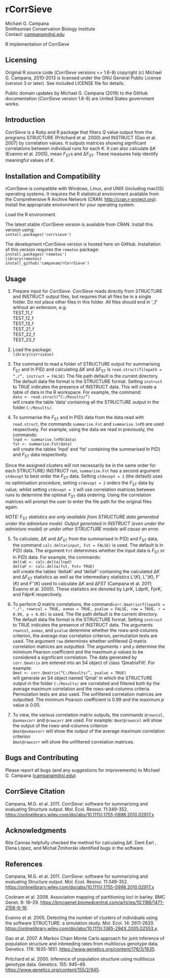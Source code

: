 # rCorrSieve  
Michael G. Campana  
Smithsonian Conservation Biology Institute  
Contact: campanam@si.edu  

R implementation of CorrSieve  

## Licensing  
Original R source code (*CorrSieve* versions <= 1.6-8) copyright (c) Michael G. Campana, 2010-2013 is licensed under the GNU General Public License (version 3 or later). See included LICENSE file for details.  

Public domain updates by Michael G. Campana (2019) to the GitHub documentation (*CorrSieve* version 1.6-8) are United States government works.  

## Introduction
*CorrSieve* is a Ruby and R package that filters *Q* value output from the programs STRUCTURE (Pritchard et al. 2000) and INSTRUCT (Gao et al. 2007) by correlation values. It outputs matrices showing significant correlations between individual runs for each *K*. It can also calculate Δ*K* (Evanno et al. 2005), mean *F*<sub>ST</sub>s and Δ*F*<sub>ST</sub>. These measures help identify meaningful values of *K*.  

## Installation and Compatibility  
rCorrSieve is compatible with Windows, Linux, and UNIX (including macOS) operating systems. It requires the R statistical environment available from the Comprehensive R Archive Network (CRAN: http://cran.r-project.org). Install the appropriate environment for your operating system.  

Load the R environment.  

The latest stable rCorrSieve version is available from CRAN. Install this version using:  
`install.packages('corrsieve')`  

The development rCorrSieve version is hosted here on GitHub. Installation of this version requires the `remotes` package:  
`install.packages('remotes')`  
`library(remotes)`  
`install_github('campanam/rCorrSieve')`  

## Usage  
1. Prepare input for *CorrSieve*. *CorrSieve* reads directly from STRUCTURE and INSTRUCT output files, but requires that all files be in a single folder. Do not place other files in this folder. All files should end in ‘_f’ without an extension, e.g:  
TEST_11_f  
TEST_12_f  
TEST_13_f  
TEST_21_f  
TEST_22_f  
TEST_23_f  

2. Load the package:  
`library(corrsieve)`  

3. The command to read a folder of STRUCTURE output for summarising *F*<sub>ST</sub> and ln P(D) and calculating Δ*K* and Δ*F*<sub>ST</sub> is `read.struct(filepath = “./”, instruct = FALSE)` The file path default is the current directory. The default data file format is the STRUCTURE format. Setting `instruct` to TRUE indicates the presence of INSTRUCT data. This will create a table of data in the R workspace. For example, the command:  
`data <- read.struct(“C:/Results/”)`  
will create the table ‘data’ containing all the STRUCTURE output in the folder `C:/Results/`.  

4. To summarise the *F*<sub>ST</sub> and ln P(D) data from the data read with `read.struct`, the commands `summarise.Fst` and `summarise.lnPD` are used respectively. For example, using the data we read in previously, the commands:  
`lnpd <- summarise.lnPD(data)`  
`fst <- summarise.Fst(data)`  
will create the tables ‘lnpd’ and ‘fst’ containing the summarised ln P(D) and *F*<sub>ST</sub> data respectively.  

Since the assigned clusters will not necessarily be in the same order for each STRUCTURE/ INSTRUCT run, `summarise.Fst` has a second argument `stdevopt` to best order the *F*<sub>ST</sub> data. Setting `stdevopt = 1` (the default) uses no optimisation procedure, setting `stdevopt = 2` orders the *F*<sub>ST</sub> data by value, whilst setting `stdevopt = 3` will use correlation matrices between runs to determine the optimal *F*<sub>ST</sub> data ordering. Using the correlation matrices will prompt the user to enter the file path for the original files again.  

*NOTE:* F<sub>ST</sub> *statistics are only available from STRUCTURE data generated under the admixture model. Output generated in INSTRUCT (even under the admixture model) or under other STRUCTURE models will cause an error.*  

5. To calculate, Δ*K* and Δ*F*<sub>ST</sub> from the summarised ln P(D) and *F*<sub>ST</sub> data, the command `calc.delta(input, Fst = FALSE)` is used. The default is ln P(D) data. The argument `Fst` determines whether the input data is *F*<sub>ST</sub> or ln P(D) data. For example, the commands:  
`deltaK <- calc.delta(lnpd)`  
`deltaF <- calc.delta(fst, Fst= TRUE)`  
will create the tables ‘deltaK’ and ‘deltaF’ containing the calculated Δ*K* and Δ*F*<sub>ST</sub> statistics as well as the intermediary statistics L′(*K*), L′′(*K*), F′(*K*) and F′′(*K*) used to calculate Δ*K* and Δ*FST* (Campana et al. 2011; Evanno et al. 2005). These statistics are denoted by LprK, LdprK, FprK, and FdprK respectively.  

6. To perform *Q* matrix correlations, the command`corr.Qmatrix(filepath = "./", rowncol = TRUE, avmax = TRUE, pvalue = FALSE, raw = TRUE, r = 0.99, p = 0.05)` is used. The file path default is the current directory. The default data file format is the STRUCTURE format. Setting `instruct` to TRUE indicates the presence of INSTRUCT data. The arguments `rowncol`, `avmax`, and `pvalue` determine whether the rows-and-columns criterion, the average max correlation criterion, permutation tests are used. The argument `raw` determines whether unfiltered *Q* matrix correlation matrices are outputted. The arguments `r` and `p` determine the minimum Pearson coefficient and the maximum *p* values to be considered a significant correlation. The data generated by `corr.Qmatrix` are entered into an S4 object of class ‘QmatrixFilt’. For example:  
`Qmat <- corr.Qmatrix(“C:/Results/”, pvalue = TRUE)`  
will generate an S4 object named ‘Qmat’ in which the STRUCTURE output in the folder `C:/Results/` are correlated and filtered both by the average maximum correlation and the rows-and-columns criteria. Permutation tests are also used. The unfiltered correlation matrices are outputted. The minimum Pearson coefficient is 0.99 and the maximum *p* value is 0.05.

7. To view, the various correlation matrix outputs, the commands `@rowncol`, `@avmaxcorr` and `@rawcorr` are used. For example:
`Qmat@rowncol` will show the output of the rows-and-columns criterion  
`Qmat@avmaxcorr` will show the output of the average maximum correlation criterion  
`Qmat@rawcorr` will show the unfiltered correlation matrices.  

## Bugs and Contributing
Please report all bugs (and any suggestions for improvements) to Michael G. Campana (campanam@si.edu).  

## CorrSieve Citation  
Campana, M.G. et al. 2011. *CorrSieve*: software for summarizing and evaluating Structure output. Mol. Ecol. Resour. 11:349-352. https://onlinelibrary.wiley.com/doi/abs/10.1111/j.1755-0998.2010.02917.x  

## Acknowledgments
Rita Cannas helpfully checked the method for calculating Δ*K*. Dent Earl , Elena López, and Michał Żmihorski identified bugs in the software.  

## References
Campana, M.G. et al. 2011. *CorrSieve*: software for summarizing and evaluating Structure output. Mol. Ecol. Resour. 11:349-352. https://onlinelibrary.wiley.com/doi/abs/10.1111/j.1755-0998.2010.02917.x  

Cockram et al. 2008. Association mapping of partitioning loci in barley. BMC Genet. 9: 16–29. https://bmcgenet.biomedcentral.com/articles/10.1186/1471-2156-9-16.  

Evanno et al. 2005. Detecting the number of clusters of individuals using the software STRUCTURE: a simulation study. Mol. Ecol. 14: 2611-2620. https://onlinelibrary.wiley.com/doi/abs/10.1111/j.1365-294X.2005.02553.x.  

Gao et al. 2007. A Markov Chain Monte Carlo approach for joint inference of population structure and inbreeding rates from multilocus genotype data. Genetics. 176: 1635-1651. https://www.genetics.org/content/176/3/1635.  

Pritchard et al. 2000. Inference of population structure using multilocus genotype data. Genetics. 155: 945–49. https://www.genetics.org/content/155/2/945.  
